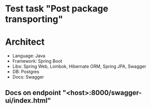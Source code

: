 # Test task "Post package transporting"

# Architect
- Language: Java
- Framework: Spring Boot
- Libs: Spring Web, Lombok, Hibernate ORM, Spring JPA, Swagger 
- DB: Postgres
- Docs: Swagger

## Docs on endpoint "\<host>:8000/swagger-ui/index.html"
